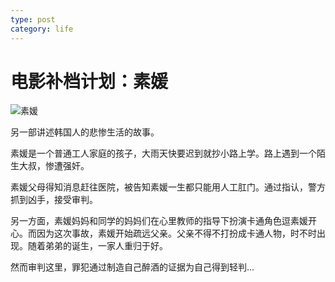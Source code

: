```yaml
---
type: post
category: life
---
```

# 电影补档计划：素媛

![素媛](https://img9.doubanio.com/view/photo/l/public/p2118532944.webp)

另一部讲述韩国人的悲惨生活的故事。

素媛是一个普通工人家庭的孩子，大雨天快要迟到就抄小路上学。路上遇到一个陌生大叔，惨遭强奸。

素媛父母得知消息赶往医院，被告知素媛一生都只能用人工肛门。通过指认，警方抓到凶手，接受审判。

另一方面，素媛妈妈和同学的妈妈们在心里教师的指导下扮演卡通角色逗素媛开心。而因为这次事故，素媛开始疏远父亲。父亲不得不打扮成卡通人物，时不时出现。随着弟弟的诞生，一家人重归于好。

然而审判这里，罪犯通过制造自己醉酒的证据为自己得到轻判...
